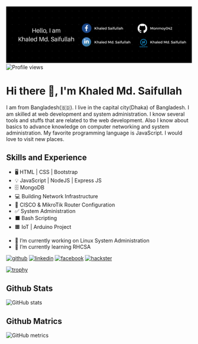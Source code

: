 ![Web development and Network Engineering](https://github.com/Monmoy042/Monmoy042/blob/main/Profile_Banner.png)
![Profile views](https://gpvc.arturio.dev/Monmoy042)  

# Hi there 👋, I'm Khaled Md. Saifullah

I am from Bangladesh(🇧🇩). I live in the capital city(Dhaka) of Bangladesh. I am skilled at web development and system administration. I know several tools and stuffs that are related to the web development. Also I know about basics to advance knowledge on computer networking and system administration. My favorite programming language is JavaScript. I would love to visit new places.

## Skills and Experience
* 🖥️ HTML | CSS | Bootstrap
* 💡 JavaScript | NodeJS | Express JS
* 🗄️ MongoDB
* 💻 Building Network Infrastructure
* 🔁 CISCO & MikroTik Router Configuration
* ✅ System Administration
* ⬛ Bash Scripting
* 🟧 IoT | Arduino Project

- 🔭 I’m currently working on Linux System Administration 
- 🌱 I’m currently learning RHCSA

[<img src='https://cdn.jsdelivr.net/npm/simple-icons@3.0.1/icons/github.svg' alt='github' height='40'>](https://github.com/Monmoy042)  [<img src='https://cdn.jsdelivr.net/npm/simple-icons@3.0.1/icons/linkedin.svg' alt='linkedin' height='40'>](https://www.linkedin.com/in/khaled-md-saifullah/)  [<img src='https://cdn.jsdelivr.net/npm/simple-icons@3.0.1/icons/facebook.svg' alt='facebook' height='40'>](https://www.facebook.com/saifullah.monmoy/)  [<img src='https://cdn.jsdelivr.net/npm/simple-icons@3.0.1/icons/hackster.svg' alt='hackster' height='40'>](https://www.hackster.io/KMsaifullah)  

[![trophy](https://github-profile-trophy.vercel.app/?username=Monmoy042)](https://github.com/ryo-ma/github-profile-trophy)

## Github Stats
![GitHub stats](https://github-readme-stats.vercel.app/api?username=Monmoy042&show_icons=true)  

## Github Matrics
![GitHub metrics](https://metrics.lecoq.io/Monmoy042)  
